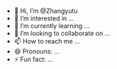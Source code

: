 - 👋 Hi, I’m @Zhangyutu
- 👀 I’m interested in ...
- 🌱 I’m currently learning ...
- 💞️ I’m looking to collaborate on ...
- 📫 How to reach me ...
- 😄 Pronouns: ...
- ⚡ Fun fact: ...

<!---
Zhangyutu/Zhangyutu is a ✨ special ✨ repository because its `README.md` (this file) appears on your GitHub profile.
You can click the Preview link to take a look at your changes.
--->
